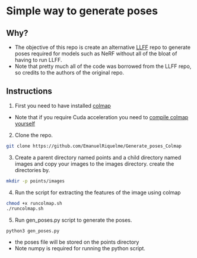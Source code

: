 # Simple way to generate poses

## Why?
* The objective of this repo is create an alternative [LLFF](https://github.com/fyusion/llff) repo to generate poses required for models such as NeRF without all of the bloat of having to run LLFF.
* Note that pretty much all of the code was borrowed from the LLFF repo, so credits to the authors of the original repo.
## Instructions
1. First you need to have installed [colmap](https://github.com/colmap/colmap)
* Note that if you require Cuda acceleration you need to [compile colmap yourself](https://colmap.github.io/install.html)
2. Clone the repo.
``` bash
git clone https://github.com/EmanuelRiquelme/Generate_poses_Colmap
```
3. Create a parent directory named points and a child directory named images and copy your images to the images directory.
create the directories by.
``` bash
mkdir -p points/images
```
4. Run the script for extracting the features of the image using colmap
``` bash
chmod +x runcolmap.sh
./runcolmap.sh
```
5. Run gen_poses.py script to generate the poses.
```
python3 gen_poses.py 
```
* the poses file will be stored on the points directory
* Note numpy is required for running the python script.
